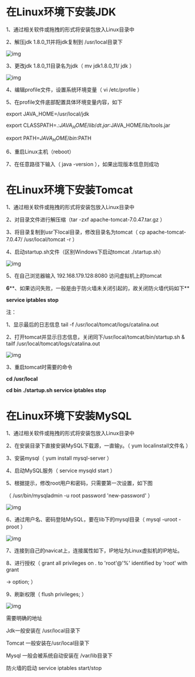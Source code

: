 # 在Linux环境下安装JDK

1、通过相关软件或拖拽的形式将安装包放入Linux目录中

2、解压jdk 1.8.0_11并将jdk复制到 /usr/local目录下

![img](https://sumomoriaty.oss-cn-beijing.aliyuncs.com/1585663638495-3418e7c4-e013-435f-b6c1-411dba8cf878.png)

3、更改jdk 1.8.0_11目录名为jdk（ mv jdk1.8.0_11/ jdk ）

![img](https://sumomoriaty.oss-cn-beijing.aliyuncs.com/1585663638636-a744a061-a40a-467b-a8ee-a1f3e3345780.png)

4、编辑profile文件，设置系统环境变量（ vi /etc/profile ）

5、在profile文件底部配置具体环境变量内容，如下

export JAVA_HOME=/usr/local/jdk

export CLASSPATH=.:$JAVA_HOME/lib/dt.jar:$JAVA_HOME/lib/tools.jar

export PATH=$JAVA_HOME/bin:$PATH

6、重启Linux主机（reboot）

7、在任意路径下输入（ java -version ），如果出现版本信息则成功

# 在Linux环境下安装Tomcat

1、通过相关软件或拖拽的形式将安装包放入Linux目录中

2、对目录文件进行解压缩（tar -zxf apache-tomcat-7.0.47.tar.gz  ）

3、将目录复制到usr下local目录，修改目录名为tomcat（ cp apache-tomcat-7.0.47/ /usr/local/tomcat -r ）

4、启动startup.sh文件（区别Windows下启动tomcat  ./startup.sh）

![img](https://sumomoriaty.oss-cn-beijing.aliyuncs.com/1585663638823-85b8c578-d033-4908-b983-364840381dcf.png)

5、在自己浏览器输入 192.168.179.128:8080 访问虚拟机上的tomcat

**6****、如果访问失败，一般是由于防火墙未关闭引起的，故关闭防火墙代码如下**

**service iptables stop**

注：

1、显示最后的日志信息 tail -f /usr/local/tomcat/logs/catalina.out

2、打开tomcat并显示日志信息，关闭同下/usr/local/tomcat/bin/startup.sh & tailf /usr/local/tomcat/logs/catalina.out

![img](https://sumomoriaty.oss-cn-beijing.aliyuncs.com/1585663638955-3cc1a045-3bf2-457e-bed8-4264130afc81.png)

3、重启tomcat时需要的命令

 **cd /usr/local**

**cd bin   ./startup.sh   service iptables stop**

 

# 在Linux环境下安装MySQL

1、通过相关软件或拖拽的形式将安装包放入Linux目录中

2、在安装目录下直接安装MySQL下载源，一直输y。（  yum localinstall文件名  ）

3、安装mysql（ yum install mysql-server ）

4、启动MySQL服务（ service mysqld start ）

5、根据提示，修改root用户和密码，只需要第一次设置，如下图

（  /usr/bin/mysqladmin -u root password 'new-password' ）

![img](https://sumomoriaty.oss-cn-beijing.aliyuncs.com/1585663639093-c1a15d53-dff0-4c20-b61d-7df8d5607afa.png)

6、通过用户名、密码登陆MySQL，要在lib下的mysql目录（ mysql -uroot -proot ）

![img](https://sumomoriaty.oss-cn-beijing.aliyuncs.com/1585663639238-0996c862-adc7-4ee1-a90c-10489fb9e91b.png)

7、连接到自己的navicat上，连接属性如下，IP地址为Linux虚拟机的IP地址。

8、进行授权（ grant all privileges on *.* to 'root'@'%' identified by 'root' with grant

-> option; ）

9、刷新权限（  flush privileges; ）

![img](https://sumomoriaty.oss-cn-beijing.aliyuncs.com/1585663639378-055008d9-26e5-4eff-a71a-b0ed87673559.png)

 

需要明确的地址

Jdk一般安装在 /usr/local目录下

Tomcat 一般安装在/usr/local目录下

Mysql 一般会被系统自动安装在 /var/lib目录下

防火墙的启动  service iptables start/stop